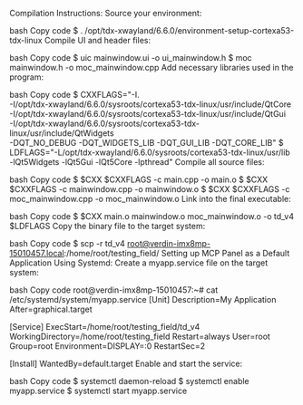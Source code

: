 Compilation Instructions:
Source your environment:

bash
Copy code
$ . /opt/tdx-xwayland/6.6.0/environment-setup-cortexa53-tdx-linux
Compile UI and header files:

bash
Copy code
$ uic mainwindow.ui -o ui_mainwindow.h
$ moc mainwindow.h -o moc_mainwindow.cpp
Add necessary libraries used in the program:

bash
Copy code
$ CXXFLAGS="-I. \
         -I/opt/tdx-xwayland/6.6.0/sysroots/cortexa53-tdx-linux/usr/include/QtCore \
         -I/opt/tdx-xwayland/6.6.0/sysroots/cortexa53-tdx-linux/usr/include/QtGui \
         -I/opt/tdx-xwayland/6.6.0/sysroots/cortexa53-tdx-linux/usr/include/QtWidgets \
         -DQT_NO_DEBUG -DQT_WIDGETS_LIB -DQT_GUI_LIB -DQT_CORE_LIB"
$ LDFLAGS="-L/opt/tdx-xwayland/6.6.0/sysroots/cortexa53-tdx-linux/usr/lib \
        -lQt5Widgets -lQt5Gui -lQt5Core -lpthread"
Compile all source files:

bash
Copy code
$ $CXX $CXXFLAGS -c main.cpp -o main.o
$ $CXX $CXXFLAGS -c mainwindow.cpp -o mainwindow.o
$ $CXX $CXXFLAGS -c moc_mainwindow.cpp -o moc_mainwindow.o
Link into the final executable:

bash
Copy code
$ $CXX main.o mainwindow.o moc_mainwindow.o -o td_v4 $LDFLAGS
Copy the binary file to the target system:

bash
Copy code
$ scp -r td_v4 root@verdin-imx8mp-15010457.local:/home/root/testing_field/
Setting up MCP Panel as a Default Application Using Systemd:
Create a myapp.service file on the target system:

bash
Copy code
root@verdin-imx8mp-15010457:~# cat /etc/systemd/system/myapp.service
[Unit]
Description=My Application
After=graphical.target

[Service]
ExecStart=/home/root/testing_field/td_v4
WorkingDirectory=/home/root/testing_field
Restart=always
User=root
Group=root
Environment=DISPLAY=:0
RestartSec=2

[Install]
WantedBy=default.target
Enable and start the service:

bash
Copy code
$ systemctl daemon-reload
$ systemctl enable myapp.service
$ systemctl start myapp.service
